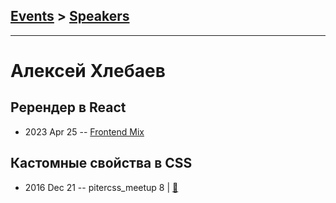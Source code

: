 ## [Events](../README.md) > [Speakers](../speakers.md)
---

# Алексей Хлебаев

## Ререндер в React
- 2023 Apr 25 -- [Frontend Mix](https://youtu.be/NdObrs0amnk)    
## Кастомные свойства в CSS
- 2016 Dec 21 -- pitercss_meetup 8  | [:notebook:](https://pitercss.ru/8/pres/custom-props/)  
